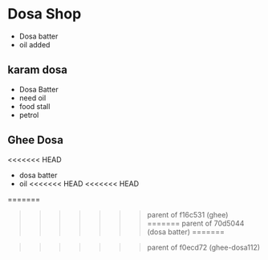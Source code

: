 # Dosa Shop
* Dosa batter
* oil added
## karam dosa
* Dosa Batter
* need oil 
* food stall
* petrol
## Ghee Dosa
<<<<<<< HEAD
* dosa batter
* oil
<<<<<<< HEAD
<<<<<<< HEAD

=======
>>>>>>> parent of f16c531 (ghee)
=======
>>>>>>> parent of 70d5044 (dosa batter)
=======

>>>>>>> parent of f0ecd72 (ghee-dosa112)


